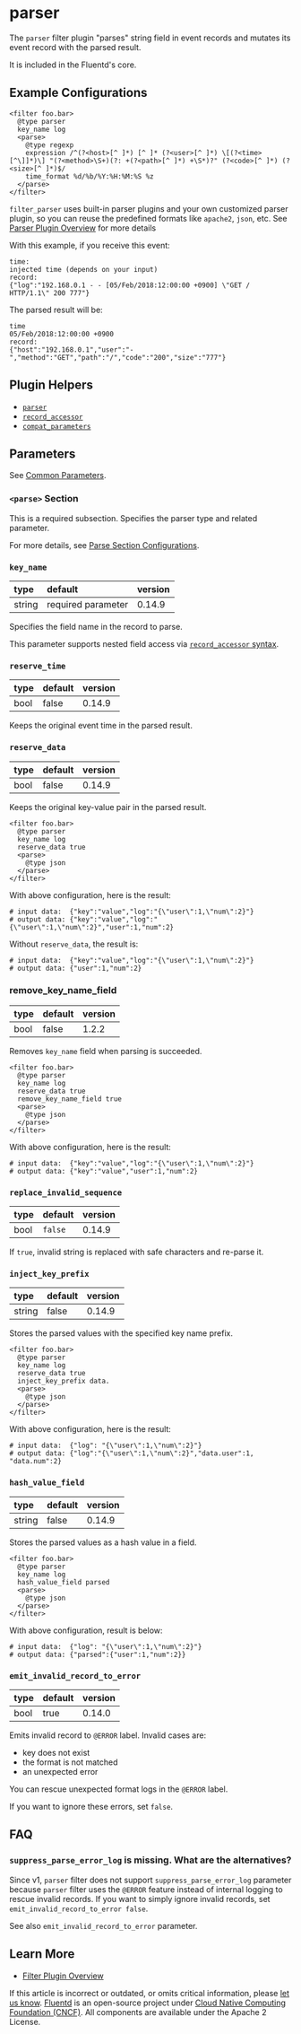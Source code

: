 # parser

The `parser` filter plugin "parses" string field in event records and mutates its event record with the parsed result.

It is included in the Fluentd's core.

## Example Configurations

```text
<filter foo.bar>
  @type parser
  key_name log
  <parse>
    @type regexp
    expression /^(?<host>[^ ]*) [^ ]* (?<user>[^ ]*) \[(?<time>[^\]]*)\] "(?<method>\S+)(?: +(?<path>[^ ]*) +\S*)?" (?<code>[^ ]*) (?<size>[^ ]*)$/
    time_format %d/%b/%Y:%H:%M:%S %z
  </parse>
</filter>
```

`filter_parser` uses built-in parser plugins and your own customized parser plugin, so you can reuse the predefined formats like `apache2`, `json`, etc. See [Parser Plugin Overview](../parser/) for more details

With this example, if you receive this event:

```text
time:
injected time (depends on your input)
record:
{"log":"192.168.0.1 - - [05/Feb/2018:12:00:00 +0900] \"GET / HTTP/1.1\" 200 777"}
```

The parsed result will be:

```text
time
05/Feb/2018:12:00:00 +0900
record:
{"host":"192.168.0.1","user":"-","method":"GET","path":"/","code":"200","size":"777"}
```

## Plugin Helpers

* [`parser`](../plugin-helper-overview/api-plugin-helper-parser.md)
* [`record_accessor`](../plugin-helper-overview/api-plugin-helper-record_accessor.md)
* [`compat_parameters`](../plugin-helper-overview/api-plugin-helper-compat_parameters.md)

## Parameters

See [Common Parameters](../configuration/plugin-common-parameters.md).

### `<parse>` Section

This is a required subsection. Specifies the parser type and related parameter.

For more details, see [Parse Section Configurations](../configuration/parse-section.md).

### `key_name`

| type | default | version |
| :--- | :--- | :--- |
| string | required parameter | 0.14.9 |

Specifies the field name in the record to parse.

This parameter supports nested field access via [`record_accessor` syntax](../plugin-helper-overview/api-plugin-helper-record_accessor.md#syntax).

### `reserve_time`

| type | default | version |
| :--- | :--- | :--- |
| bool | false | 0.14.9 |

Keeps the original event time in the parsed result.

### `reserve_data`

| type | default | version |
| :--- | :--- | :--- |
| bool | false | 0.14.9 |

Keeps the original key-value pair in the parsed result.

```text
<filter foo.bar>
  @type parser
  key_name log
  reserve_data true
  <parse>
    @type json
  </parse>
</filter>
```

With above configuration, here is the result:

```text
# input data:  {"key":"value","log":"{\"user\":1,\"num\":2}"}
# output data: {"key":"value","log":"{\"user\":1,\"num\":2}","user":1,"num":2}
```

Without `reserve_data`, the result is:

```text
# input data:  {"key":"value","log":"{\"user\":1,\"num\":2}"}
# output data: {"user":1,"num":2}
```

### remove\_key\_name\_field

| type | default | version |
| :--- | :--- | :--- |
| bool | false | 1.2.2 |

Removes `key_name` field when parsing is succeeded.

```text
<filter foo.bar>
  @type parser
  key_name log
  reserve_data true
  remove_key_name_field true
  <parse>
    @type json
  </parse>
</filter>
```

With above configuration, here is the result:

```text
# input data:  {"key":"value","log":"{\"user\":1,\"num\":2}"}
# output data: {"key":"value","user":1,"num":2}
```

### `replace_invalid_sequence`

| type | default | version |
| :--- | :--- | :--- |
| bool | `false` | 0.14.9 |

If `true`, invalid string is replaced with safe characters and re-parse it.

### `inject_key_prefix`

| type | default | version |
| :--- | :--- | :--- |
| string | false | 0.14.9 |

Stores the parsed values with the specified key name prefix.

```text
<filter foo.bar>
  @type parser
  key_name log
  reserve_data true
  inject_key_prefix data.
  <parse>
    @type json
  </parse>
</filter>
```

With above configuration, here is the result:

```text
# input data:  {"log": "{\"user\":1,\"num\":2}"}
# output data: {"log":"{\"user\":1,\"num\":2}","data.user":1, "data.num":2}
```

### `hash_value_field`

| type | default | version |
| :--- | :--- | :--- |
| string | false | 0.14.9 |

Stores the parsed values as a hash value in a field.

```text
<filter foo.bar>
  @type parser
  key_name log
  hash_value_field parsed
  <parse>
    @type json
  </parse>
</filter>
```

With above configuration, result is below:

```text
# input data:  {"log": "{\"user\":1,\"num\":2}"}
# output data: {"parsed":{"user":1,"num":2}}
```

### `emit_invalid_record_to_error`

| type | default | version |
| :--- | :--- | :--- |
| bool | true | 0.14.0 |

Emits invalid record to `@ERROR` label. Invalid cases are:

* key does not exist
* the format is not matched
* an unexpected error

You can rescue unexpected format logs in the `@ERROR` label.

If you want to ignore these errors, set `false`.

## FAQ

### `suppress_parse_error_log` is missing. What are the alternatives?

Since v1, `parser` filter does not support `suppress_parse_error_log` parameter because `parser` filter uses the `@ERROR` feature instead of internal logging to rescue invalid records. If you want to simply ignore invalid records, set `emit_invalid_record_to_error false`.

See also `emit_invalid_record_to_error` parameter.

## Learn More

* [Filter Plugin Overview](./)

If this article is incorrect or outdated, or omits critical information, please [let us know](https://github.com/fluent/fluentd-docs-gitbook/issues?state=open). [Fluentd](http://www.fluentd.org/) is an open-source project under [Cloud Native Computing Foundation \(CNCF\)](https://cncf.io/). All components are available under the Apache 2 License.

